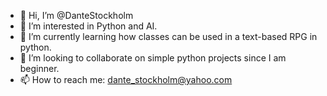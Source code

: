 - 👋 Hi, I’m @DanteStockholm
- 👀 I’m interested in Python and AI.
- 🌱 I’m currently learning how classes can be used in a text-based RPG in python.
- 💞️ I’m looking to collaborate on simple python projects since I am beginner. 
- 📫 How to reach me: dante_stockholm@yahoo.com

<!---
DanteStockholm/DanteStockholm is a ✨ special ✨ repository because its `README.md` (this file) appears on your GitHub profile.
You can click the Preview link to take a look at your changes.
--->
